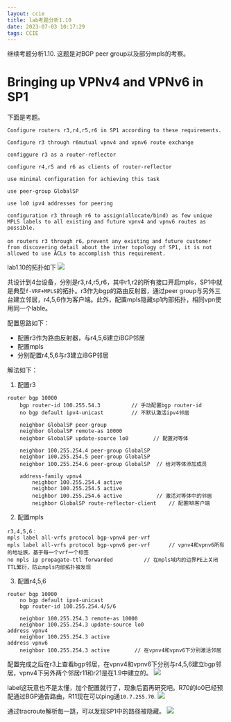 ```yaml
---
layout: ccie
title: lab考题分析1.10
date: 2023-07-03 10:17:29
tags: CCIE
---
```


继续考题分析1.10. 这题是对BGP peer group以及部分mpls的考察。
<!--more-->

# Bringing up VPNv4 and VPNv6 in SP1

下面是考题。
```
Configure routers r3,r4,r5,r6 in SP1 according to these requirements.

Configure r3 through r6mutual vpnv4 and vpnv6 route exchange

configgure r3 as a router-reflector

configure r4,r5 and r6 as clients of router-reflector

use minimal configuration for achieving this task

use peer-group GlobalSP

use lo0 ipv4 addresses for peering

configuration r3 through r6 to assign(allocate/bind) as few unique MPLS labels to all existing and future vpnv4 and vpnv6 routes as possible.

on routers r3 through r6，prevent any existing and future customer from discovering detail about the inter topology of SP1, it is not allowed to use ACLs to accomplish this requirement.
```

lab1.10的拓扑如下
![](https://rancho333.github.io/pictures/lab_1.10.png)

共设计到4台设备，分别是r3,r4,r5,r6，其中r1,r2的所有接口开启mpls，SP1中就是典型`f-VRF+MPLS`的拓扑。r3作为bgp的路由反射器，通过peer group与另外三台建立邻居，r4,5,6作为客户端。此外，配置mpls隐藏sp1内部拓扑，相同vpn使用同一个lable。

配置思路如下：
- 配置r3作为路由反射器，与r4,5,6建立iBGP邻居
- 配置mpls
- 分别配置r4,5,6与r3建立iBGP邻居

解法如下：
1. 配置r3
```
router bgp 10000
    bgp router-id 100.255.54.3          // 手动配置bgp router-id
    no bgp default ipv4-unicast         // 不默认激活ipv4邻居

    neighbor GlobalSP peer-group
    neighbor GlobalSP remote-as 10000
    neighbor GlobalSP update-source lo0        // 配置对等体

    neighbor 100.255.254.4 peer-group GlobalSP
    neighbor 100.255.254.5 peer-group GlobalSP
    neighbor 100.255.254.6 peer-group GlobalSP  // 给对等体添加成员

    address-family vpnv4
        neighbor 100.255.254.4 active
        neighbor 100.255.254.5 active
        neighbor 100.255.254.6 active           // 激活对等体中的邻居
        neighbor GlobalSP route-reflector-client    // 配置RR客户端
```

2. 配置mpls
```
r3,4,5,6：
mpls label all-vrfs protocol bgp-vpnv4 per-vrf
mpls label all-vrfs protocol bgp-vpnv6 per-vrf      // vpnv4和vpnv6所有的地址族，基于每一个vrf一个标签
no mpls ip propagate-ttl forwarded          // 在mpls域内的边界PE上关闭TTL繁衍，防止mpls内部拓扑被发现
```

3. 配置r4,5,6
```
router bgp 10000
    no bgp default ipv4-unicast
    bgp router-id 100.255.254.4/5/6

    neighbor 100.255.254.3 remote-as 10000
    neighbor 100.255.254.3 update-source lo0
address vpnv4
    neighbor 100.255.254.3 active
address vpnv6
    neighbor 100.255.254.3 active        // 在vpnv4和vpnv6下分别激活邻居
```

配置完成之后在r3上查看bgp邻居，在vpnv4和vpnv6下分别与r4,5,6建立bgp邻居，vpnv4下另外两个邻居r11和r21是在1.9中建立的。
![](https://rancho333.github.io/pictures/lab_1.10_neighbor.png)

label这玩意也不是太懂，加个配置就行了，现象后面再研究吧。R70的lo0已经预配通过BGP通告路由，R11现在可以ping通`10.7.255.70`.
![](https://rancho333.github.io/pictures/lab_1.10_ping_r70.png)

通过tracroute解析每一跳，可以发现SP1中的路径被隐藏。
![](https://rancho333.github.io/pictures/lab_1.10_tracroute_r70.png)